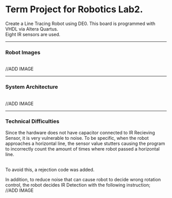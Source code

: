 <h1>Term Project for Robotics Lab2.</h1>

Create a Line Tracing Robot using DE0. This board is programmed with VHDL via Altera Quartus. <br>
Eight IR sensors are used. <br>

<hr>
<h3>Robot Images</h3> <br>
//ADD IMAGE
<hr>
<h3>System Architecture</h3> <br>
//ADD IMAGE
<hr>
<h3>Technical Difficulties</h3>
Since the hardware does not have capacitor connected to IR Recieving Sensor, it is very vulnerable to noise. To be specific, when the robot approaches a horizontal line, the sensor value stutters causing the program to incorrectly count the amount of times where robot passed a horizontal line. <br><br>

To avoid this, a rejection code was added. <br>

In addition, to reduce noise that can cause robot to decide wrong rotation control, the robot decides IR Detection with the following instruction; <br>
//ADD IMAGE
